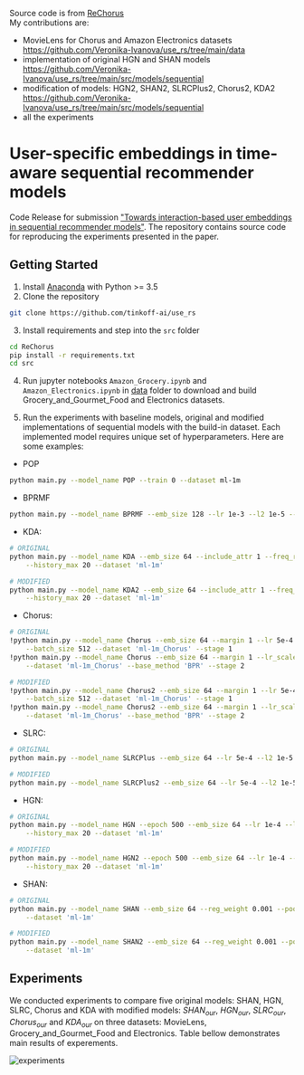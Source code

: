 Source code is from [ReChorus](https://github.com/THUwangcy/ReChorus)  
My contributions are:
- MovieLens for Chorus and Amazon Electronics datasets https://github.com/Veronika-Ivanova/use_rs/tree/main/data
- implementation of original HGN and SHAN models https://github.com/Veronika-Ivanova/use_rs/tree/main/src/models/sequential
- modification of models: HGN2, SHAN2, SLRCPlus2, Chorus2, KDA2 https://github.com/Veronika-Ivanova/use_rs/tree/main/src/models/sequential
- all the experiments

# User-specific embeddings in time-aware sequential recommender models

Code Release for submission ["Towards interaction-based user embeddings in
sequential recommender models"](https://orsum.inesctec.pt/orsum2022/assets/files/paper10.pdf). The repository contains source code for reproducing the experiments presented in the paper.

## Getting Started

1. Install [Anaconda](https://docs.conda.io/en/latest/miniconda.html) with Python >= 3.5
2. Clone the repository

```bash
git clone https://github.com/tinkoff-ai/use_rs
```

3. Install requirements and step into the `src` folder

```bash
cd ReChorus
pip install -r requirements.txt
cd src
```

4. Run jupyter notebooks `Amazon_Grocery.ipynb` and `Amazon_Electronics.ipynb` in [data](https://github.com/tinkoff-ai/use_rs/tree/main/data) folder to download and build Grocery_and_Gourmet_Food and Electronics datasets.

5. Run the experiments with baseline models, original and modified implementations of sequential models with the build-in dataset. Each implemented model requires unique set of hyperparameters. Here are some examples:
- POP
```bash
python main.py --model_name POP --train 0 --dataset ml-1m
```

- BPRMF
```bash
python main.py --model_name BPRMF --emb_size 128 --lr 1e-3 --l2 1e-5 --dataset ml-1m
```

- KDA:
```bash
# ORIGINAL
python main.py --model_name KDA --emb_size 64 --include_attr 1 --freq_rand 0 --lr 1e-3 --l2 1e-6 --num_heads 4 \
    --history_max 20 --dataset 'ml-1m'

# MODIFIED
python main.py --model_name KDA2 --emb_size 64 --include_attr 1 --freq_rand 0 --lr 1e-3 --l2 1e-6 --num_heads 4 \
    --history_max 20 --dataset 'ml-1m'

```

- Chorus:
```bash
# ORIGINAL
!python main.py --model_name Chorus --emb_size 64 --margin 1 --lr 5e-4 --l2 1e-5 --epoch 50 --early_stop 0 \
    --batch_size 512 --dataset 'ml-1m_Chorus' --stage 1
!python main.py --model_name Chorus --emb_size 64 --margin 1 --lr_scale 0.1 --lr 1e-3 --l2 0 \
    --dataset 'ml-1m_Chorus' --base_method 'BPR' --stage 2

# MODIFIED
!python main.py --model_name Chorus2 --emb_size 64 --margin 1 --lr 5e-4 --l2 1e-5 --epoch 50 --early_stop 0 \
    --batch_size 512 --dataset 'ml-1m_Chorus' --stage 1
!python main.py --model_name Chorus2 --emb_size 64 --margin 1 --lr_scale 0.1 --lr 1e-3 --l2 0 \
    --dataset 'ml-1m_Chorus' --base_method 'BPR' --stage 2

```

- SLRC:
```bash
# ORIGINAL
python main.py --model_name SLRCPlus --emb_size 64 --lr 5e-4 --l2 1e-5 --dataset 'ml-1m'

# MODIFIED
python main.py --model_name SLRCPlus2 --emb_size 64 --lr 5e-4 --l2 1e-5 --dataset 'ml-1m'

```

- HGN:
```bash
# ORIGINAL
python main.py --model_name HGN --epoch 500 --emb_size 64 --lr 1e-4 --l2 1e-6 \
    --history_max 20 --dataset 'ml-1m'

# MODIFIED
python main.py --model_name HGN2 --epoch 500 --emb_size 64 --lr 1e-4 --l2 1e-6 \
    --history_max 20 --dataset 'ml-1m'

```


- SHAN:
```bash
# ORIGINAL
python main.py --model_name SHAN --emb_size 64 --reg_weight 0.001 --pool_type 'average' --lr 1e-3 --l2 1e-4 --history_max 20 \
    --dataset 'ml-1m'

# MODIFIED
python main.py --model_name SHAN2 --emb_size 64 --reg_weight 0.001 --pool_type 'average' --lr 1e-3 --l2 1e-4 --history_max 20 \
    --dataset 'ml-1m'

```

## Experiments

We conducted experiments to compare five original models: SHAN, HGN, SLRC, Chorus and KDA with modified models: $SHAN_{our}$, $HGN_{our}$, $SLRC_{our}$, $Chorus_{our}$ and $KDA_{our}$ on three datasets: MovieLens, Grocery_and_Gourmet_Food and Electronics.
Table bellow demonstrates main results of experements.

![experiments](https://github.com/tinkoff-ai/use_rs/blob/main/log/_static/experiments.png)




